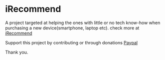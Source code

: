 # iRecommend

A project targeted at helping the ones with little or no tech know-how when purchasing a new device(smartphone, laptop etc).
check more at [iRecommend](https://irecommend.netlify.com/)

Support this project by contributing or through donations
[Paypal](mailto:adediji.d@yahoo.com)

Thank you.
